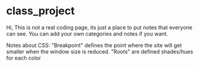 # class_project
Hi,
This is not a real coding page, its just a place to put notes that everyone can see. You can add your own categories
and notes if you want.

Notes about CSS:
"Breakpoint" defines the point where the site will get smaller when the window size is reduced.
"Roots" are defined shades/hues for each color
